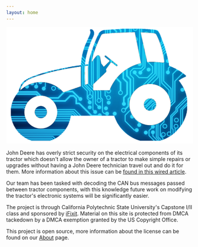 ```yaml
---
layout: home
---
```


![Team logo](/images/logo.png)

John Deere has overly strict security on the electrical components of its tractor which doesn't allow the owner of a tractor to make simple repairs or upgrades without having a John Deere technician travel out and do it for them. More information about this issue can be [found in this wired article](https://www.wired.com/2015/04/dmca-ownership-john-deere/).

Our team has been tasked with decoding the CAN bus messages passed between tractor components, with this knowledge future work on modifying the tractor's electronic systems will be significantly easier.

The project is through California Polytechnic State University's Capstone I/II class and sponsored by [iFixit](https://www.ifixit.com/). Material on this site is protected from DMCA tackedown by a DMCA exemption granted by the US Copyright Office.

This project is open source, more information about the license can be found on our [About](/about/) page.
